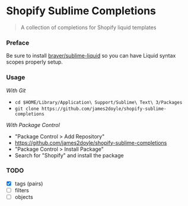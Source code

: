 # Shopify Sublime Completions

> A collection of completions for Shopify liquid templates

### Preface

Be sure to install [braver/sublime-liquid](https://github.com/braver/sublime-liquid) so you can have Liquid syntax scopes properly setup.

### Usage

*With Git*

- `cd $HOME/Library/Application\ Support/Sublime\ Text\ 3/Packages`
- `git clone https://github.com/james2doyle/shopify-sublime-completions`

*With Package Control*

- "Package Control > Add Repository"
- https://github.com/james2doyle/shopify-sublime-completions
- "Package Control > Install Package"
- Search for "Shopify" and install the package

### TODO

- [x] tags (pairs)
- [ ] filters
- [ ] objects
